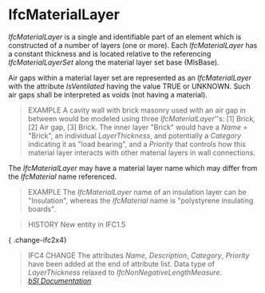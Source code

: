 IfcMaterialLayer
================
_IfcMaterialLayer_ is a single and identifiable part of an element which is
constructed of a number of layers (one or more). Each _IfcMaterialLayer_ has a
constant thickness and is located relative to the referencing
_IfcMaterialLayerSet_ along the material layer set base (MlsBase).  
  
Air gaps within a material layer set are represented as an _IfcMaterialLayer_
with the attribute _IsVentilated_ having the value TRUE or UNKNOWN. Such air
gaps shall be interpreted as voids (not having a material).  
  
> EXAMPLE  A cavity wall with brick masonry used with an air gap in between
> would be modeled using three _IfcMaterialLayer_''s: [1] Brick, [2] Air gap,
> [3] Brick. The inner layer "Brick" would have a _Name_ = "Brick", an
> individual _LayerThickness_, and potentially a _Category_ indicating it as
> "load bearing", and a _Priority_ that controls how this material layer
> interacts with other material layers in wall connections.  
  
The _IfcMaterialLayer_ may have a material layer name which may differ from
the _IfcMaterial_ name referenced.  
  
> EXAMPLE  The _IfcMaterialLayer_ name of an insulation layer can be
> "Insulation", whereas the _IfcMaterial_ name is "polystyrene insulating
> boards".  
  
> HISTORY  New entity in IFC1.5  
  
{ .change-ifc2x4}  
> IFC4 CHANGE  The attributes _Name_, _Description_, _Category_, _Priority_
> have been added at the end of attribute list. Data type of _LayerThickness_
> relaxed to _IfcNonNegativeLengthMeasure_.  
[ _bSI
Documentation_](https://standards.buildingsmart.org/IFC/DEV/IFC4_2/FINAL/HTML/schema/ifcmaterialresource/lexical/ifcmateriallayer.htm)


